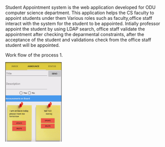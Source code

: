 
Student Appointment system is the web application developed for ODU computer science department. This application helps the CS faculty to appoint students under them
Various roles such as faculty,office staff interact with the system for the student to be appointed.
Intially professor appoint the student by using LDAP search, office staff validate the appointment after checking the deparmental constraints, after the acceptance of the student and validations check from the office staff student will be appointed.

Work flow of the process
1.

<a href="https://github.com/saikaranbalmuri/officenotes/blob/master/src/main/resources/ONpic2.png" target="_blank">
<img src="https://github.com/saikaranbalmuri/officenotes/blob/master/src/main/resources/ONpic2.png" height="250">
</a>
